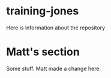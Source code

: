 # training-jones

Here is information about the repository

# Matt's section

Some stuff. Matt made a change here.